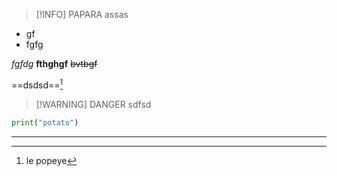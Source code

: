 > [!INFO] PAPARA
> assas

- gf
- fgfg

*fgfdg*
**fthghgf**
~~bvtbgf~~

==dsdsd==[^1]
> [!WARNING] DANGER
> sdfsd


```python
print("potato")
```

---



[^1]: le popeye
